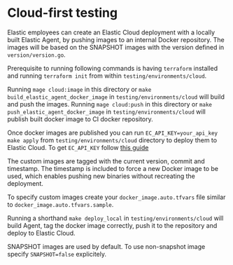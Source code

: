 # Cloud-first testing

Elastic employees can create an Elastic Cloud deployment with a locally
built Elastic Agent, by pushing images to an internal Docker repository. The images will be 
based on the SNAPSHOT images with the version defined in `version/version.go`.

Prerequisite to running following commands is having `terraform` installed and running `terraform init` from within `testing/environments/cloud`.

Running `mage cloud:image` in this directory or `make build_elastic_agent_docker_image` in `testing/environments/cloud` will build and push the images. 
Running `mage cloud:push` in this directory or `make push_elastic_agent_docker_image` in `testing/environments/cloud` will publish built docker image to CI docker repository.

Once docker images are published you can run `EC_API_KEY=your_api_key make apply` from `testing/environments/cloud` directory to deploy them to Elastic Cloud. 
To get `EC_API_KEY` follow [this guide](https://www.elastic.co/guide/en/cloud/current/ec-api-authentication.html)

The custom images are tagged with the current version, commit and timestamp. The
timestamp is included to force a new Docker image to be used, which enables pushing new
binaries without recreating the deployment.


To specify custom images create your `docker_image.auto.tfvars` file similar to `docker_image.auto.tfvars.sample`. 

Running a shorthand `make deploy_local` in `testing/environments/cloud` will build Agent, tag the docker image correctly, push it to the repository and deploy to Elastic Cloud.

SNAPSHOT images are used by default. To use non-snapshot image specify `SNAPSHOT=false` explicitely.